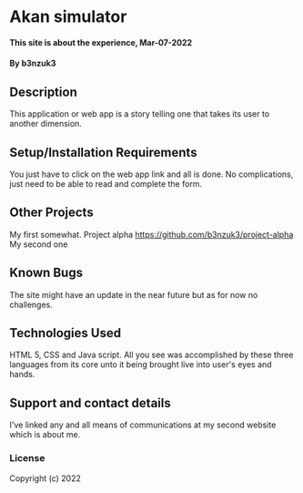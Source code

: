 # Akan simulator
#### This site is about the experience, Mar-07-2022
#### By b3nzuk3
## Description
This application or web app is a story telling one that takes its user to another dimension.
## Setup/Installation Requirements
You just have to click on the web app link and all is done. No complications, just need to be able to read and complete the form.
## Other Projects
My first somewhat. Project alpha
https://github.com/b3nzuk3/project-alpha
My second one

## Known Bugs
The site might have an update in the near future but as for now no challenges.
## Technologies Used
HTML 5, CSS and Java script. All you see was accomplished by these three languages from its core unto it being brought live into user's eyes and hands.
## Support and contact details
I've linked any and all means of communications at my second website which is about me.
### License
Copyright (c) 2022 
